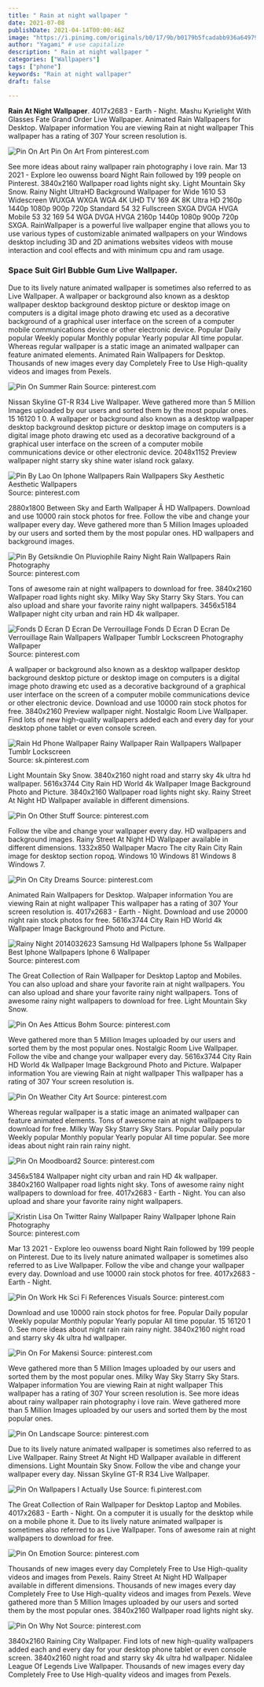 ```yaml
---
title: " Rain at night wallpaper "
date: 2021-07-08
publishDate: 2021-04-14T00:00:46Z
image: "https://i.pinimg.com/originals/b0/17/9b/b0179b5fcadabb936a6497918bea3e9c.jpg"
author: "Yagami" # use capitalize
description: " Rain at night wallpaper "
categories: ["Wallpapers"]
tags: ["phone"]
keywords: "Rain at night wallpaper"
draft: false

---
```



**Rain At Night Wallpaper**. 4017x2683 - Earth - Night. Mashu Kyrielight With Glasses Fate Grand Order Live Wallpaper. Animated Rain Wallpapers for Desktop. Walpaper information You are viewing Rain at night wallpaper This wallpaper has a rating of 307 Your screen resolution is.

![Pin On Art](https://i.pinimg.com/564x/60/2d/bf/602dbfd817b55fa1b84692e1ef81cf85.jpg "Pin On Art")
Pin On Art From pinterest.com


See more ideas about rainy wallpaper rain photography i love rain. Mar 13 2021 - Explore leo ouwenss board Night Rain followed by 199 people on Pinterest. 3840x2160 Wallpaper road lights night sky. Light Mountain Sky Snow. Rainy Night UltraHD Background Wallpaper for Wide 1610 53 Widescreen WUXGA WXGA WGA 4K UHD TV 169 4K 8K Ultra HD 2160p 1440p 1080p 900p 720p Standard 54 32 Fullscreen SXGA DVGA HVGA Mobile 53 32 169 54 WGA DVGA HVGA 2160p 1440p 1080p 900p 720p SXGA. RainWallpaper is a powerful live wallpaper engine that allows you to use various types of customizable animated wallpapers on your Windows desktop including 3D and 2D animations websites videos with mouse interaction and cool effects and with minimum cpu and ram usage.

### Space Suit Girl Bubble Gum Live Wallpaper.

Due to its lively nature animated wallpaper is sometimes also referred to as Live Wallpaper. A wallpaper or background also known as a desktop wallpaper desktop background desktop picture or desktop image on computers is a digital image photo drawing etc used as a decorative background of a graphical user interface on the screen of a computer mobile communications device or other electronic device. Popular Daily popular Weekly popular Monthly popular Yearly popular All time popular. Whereas regular wallpaper is a static image an animated wallpaper can feature animated elements. Animated Rain Wallpapers for Desktop. Thousands of new images every day Completely Free to Use High-quality videos and images from Pexels.


![Pin On Summer Rain](https://i.pinimg.com/736x/60/ce/fb/60cefbcb817660a16a00e09f86d78cf9.jpg "Pin On Summer Rain")
Source: pinterest.com

Nissan Skyline GT-R R34 Live Wallpaper. Weve gathered more than 5 Million Images uploaded by our users and sorted them by the most popular ones. 15 16120 1 0. A wallpaper or background also known as a desktop wallpaper desktop background desktop picture or desktop image on computers is a digital image photo drawing etc used as a decorative background of a graphical user interface on the screen of a computer mobile communications device or other electronic device. 2048x1152 Preview wallpaper night starry sky shine water island rock galaxy.

![Pin By Lao On Iphone Wallpapers Rain Wallpapers Sky Aesthetic Aesthetic Wallpapers](https://i.pinimg.com/originals/4a/15/b3/4a15b33433fc3918526db69d74e098e7.jpg "Pin By Lao On Iphone Wallpapers Rain Wallpapers Sky Aesthetic Aesthetic Wallpapers")
Source: pinterest.com

2880x1800 Between Sky and Earth Wallpaper Â HD Wallpapers. Download and use 10000 rain stock photos for free. Follow the vibe and change your wallpaper every day. Weve gathered more than 5 Million Images uploaded by our users and sorted them by the most popular ones. HD wallpapers and background images.

![Pin By Getsikndie On Pluviophile Rainy Night Rain Wallpapers Rain Photography](https://i.pinimg.com/originals/d4/1a/53/d41a53ee93fa64a4defbb6f9ae926140.jpg "Pin By Getsikndie On Pluviophile Rainy Night Rain Wallpapers Rain Photography")
Source: pinterest.com

Tons of awesome rain at night wallpapers to download for free. 3840x2160 Wallpaper road lights night sky. Milky Way Sky Starry Sky Stars. You can also upload and share your favorite rainy night wallpapers. 3456x5184 Wallpaper night city urban and rain HD 4k wallpaper.

![Fonds D Ecran D Ecran De Verrouillage Fonds D Ecran D Ecran De Verrouillage Rain Wallpapers Wallpaper Tumblr Lockscreen Photography Wallpaper](https://i.pinimg.com/originals/46/e3/09/46e309440bdcb4726f0039a766cd5c6e.png "Fonds D Ecran D Ecran De Verrouillage Fonds D Ecran D Ecran De Verrouillage Rain Wallpapers Wallpaper Tumblr Lockscreen Photography Wallpaper")
Source: pinterest.com

A wallpaper or background also known as a desktop wallpaper desktop background desktop picture or desktop image on computers is a digital image photo drawing etc used as a decorative background of a graphical user interface on the screen of a computer mobile communications device or other electronic device. Download and use 10000 rain stock photos for free. 3840x2160 Preview wallpaper night. Nostalgic Room Live Wallpaper. Find lots of new high-quality wallpapers added each and every day for your desktop phone tablet or even console screen.

![Rain Hd Phone Wallpaper Rainy Wallpaper Rain Wallpapers Wallpaper Tumblr Lockscreen](https://i.pinimg.com/originals/4e/57/d9/4e57d919fd6553a770afcc5b7d6f3558.jpg "Rain Hd Phone Wallpaper Rainy Wallpaper Rain Wallpapers Wallpaper Tumblr Lockscreen")
Source: sk.pinterest.com

Light Mountain Sky Snow. 3840x2160 night road and starry sky 4k ultra hd wallpaper. 5616x3744 City Rain HD World 4k Wallpaper Image Background Photo and Picture. 3840x2160 Wallpaper road lights night sky. Rainy Street At Night HD Wallpaper available in different dimensions.

![Pin On Other Stuff](https://i.pinimg.com/736x/36/c8/77/36c877e486fd19b9c916141a0bd6867b.jpg "Pin On Other Stuff")
Source: pinterest.com

Follow the vibe and change your wallpaper every day. HD wallpapers and background images. Rainy Street At Night HD Wallpaper available in different dimensions. 1332x850 Wallpaper Macro The city Rain City Rain image for desktop section город. Windows 10 Windows 81 Windows 8 Windows 7.

![Pin On City Dreams](https://i.pinimg.com/originals/02/14/0a/02140ab0c941cdafd6b03d18356c5bfb.jpg "Pin On City Dreams")
Source: pinterest.com

Animated Rain Wallpapers for Desktop. Walpaper information You are viewing Rain at night wallpaper This wallpaper has a rating of 307 Your screen resolution is. 4017x2683 - Earth - Night. Download and use 20000 night rain stock photos for free. 5616x3744 City Rain HD World 4k Wallpaper Image Background Photo and Picture.

![Rainy Night 2014032623 Samsung Hd Wallpapers Iphone 5s Wallpaper Best Iphone Wallpapers Iphone 6 Wallpaper](https://i.pinimg.com/originals/f9/eb/cc/f9ebcc1f0ffcbcd9c21c920213738b2d.jpg "Rainy Night 2014032623 Samsung Hd Wallpapers Iphone 5s Wallpaper Best Iphone Wallpapers Iphone 6 Wallpaper")
Source: pinterest.com

The Great Collection of Rain Wallpaper for Desktop Laptop and Mobiles. You can also upload and share your favorite rain at night wallpapers. You can also upload and share your favorite rainy night wallpapers. Tons of awesome rainy night wallpapers to download for free. Light Mountain Sky Snow.

![Pin On Aes Atticus Bohm](https://i.pinimg.com/originals/25/7f/aa/257faa399b0f2586a1ef0037106b5ae2.jpg "Pin On Aes Atticus Bohm")
Source: pinterest.com

Weve gathered more than 5 Million Images uploaded by our users and sorted them by the most popular ones. Nostalgic Room Live Wallpaper. Follow the vibe and change your wallpaper every day. 5616x3744 City Rain HD World 4k Wallpaper Image Background Photo and Picture. Walpaper information You are viewing Rain at night wallpaper This wallpaper has a rating of 307 Your screen resolution is.

![Pin On Weather City Art](https://i.pinimg.com/originals/19/b1/eb/19b1eb82e1c93bbbff38e384167fd97a.jpg "Pin On Weather City Art")
Source: pinterest.com

Whereas regular wallpaper is a static image an animated wallpaper can feature animated elements. Tons of awesome rain at night wallpapers to download for free. Milky Way Sky Starry Sky Stars. Popular Daily popular Weekly popular Monthly popular Yearly popular All time popular. See more ideas about night rain rain rainy night.

![Pin On Moodboard2](https://i.pinimg.com/736x/5b/0d/a1/5b0da191e6efc91e8484cbbd03d373e2.jpg "Pin On Moodboard2")
Source: pinterest.com

3456x5184 Wallpaper night city urban and rain HD 4k wallpaper. 3840x2160 Wallpaper road lights night sky. Tons of awesome rainy night wallpapers to download for free. 4017x2683 - Earth - Night. You can also upload and share your favorite rainy night wallpapers.

![Kristin Lisa On Twitter Rainy Wallpaper Rainy Wallpaper Iphone Rain Photography](https://i.pinimg.com/564x/61/dd/4f/61dd4ffc6a4442c0d11274a892e3b97e.jpg "Kristin Lisa On Twitter Rainy Wallpaper Rainy Wallpaper Iphone Rain Photography")
Source: pinterest.com

Mar 13 2021 - Explore leo ouwenss board Night Rain followed by 199 people on Pinterest. Due to its lively nature animated wallpaper is sometimes also referred to as Live Wallpaper. Follow the vibe and change your wallpaper every day. Download and use 10000 rain stock photos for free. 4017x2683 - Earth - Night.

![Pin On Work Hk Sci Fi References Visuals](https://i.pinimg.com/originals/ff/95/7e/ff957ea55ceb0e03425931292156e044.jpg "Pin On Work Hk Sci Fi References Visuals")
Source: pinterest.com

Download and use 10000 rain stock photos for free. Popular Daily popular Weekly popular Monthly popular Yearly popular All time popular. 15 16120 1 0. See more ideas about night rain rain rainy night. 3840x2160 night road and starry sky 4k ultra hd wallpaper.

![Pin On For Makensi](https://i.pinimg.com/originals/c7/ce/52/c7ce5217ef7d4f9fa88e5539177cdf62.jpg "Pin On For Makensi")
Source: pinterest.com

Weve gathered more than 5 Million Images uploaded by our users and sorted them by the most popular ones. Milky Way Sky Starry Sky Stars. Walpaper information You are viewing Rain at night wallpaper This wallpaper has a rating of 307 Your screen resolution is. See more ideas about rainy wallpaper rain photography i love rain. Weve gathered more than 5 Million Images uploaded by our users and sorted them by the most popular ones.

![Pin On Landscape](https://i.pinimg.com/originals/7b/a6/85/7ba6851aa7f0297d61922f1db9c6baaf.jpg "Pin On Landscape")
Source: pinterest.com

Due to its lively nature animated wallpaper is sometimes also referred to as Live Wallpaper. Rainy Street At Night HD Wallpaper available in different dimensions. Light Mountain Sky Snow. Follow the vibe and change your wallpaper every day. Nissan Skyline GT-R R34 Live Wallpaper.

![Pin On Wallpapers I Actually Use](https://i.pinimg.com/originals/66/25/ac/6625ac863736796302dc696ffde8049e.jpg "Pin On Wallpapers I Actually Use")
Source: fi.pinterest.com

The Great Collection of Rain Wallpaper for Desktop Laptop and Mobiles. 4017x2683 - Earth - Night. On a computer it is usually for the desktop while on a mobile phone it. Due to its lively nature animated wallpaper is sometimes also referred to as Live Wallpaper. Tons of awesome rain at night wallpapers to download for free.

![Pin On Emotion](https://i.pinimg.com/originals/fd/12/c1/fd12c1a9d5b68e24666f8e9a710dd0ea.jpg "Pin On Emotion")
Source: pinterest.com

Thousands of new images every day Completely Free to Use High-quality videos and images from Pexels. Rainy Street At Night HD Wallpaper available in different dimensions. Thousands of new images every day Completely Free to Use High-quality videos and images from Pexels. Weve gathered more than 5 Million Images uploaded by our users and sorted them by the most popular ones. 3840x2160 Wallpaper road lights night sky.

![Pin On Why Not](https://i.pinimg.com/originals/b0/17/9b/b0179b5fcadabb936a6497918bea3e9c.jpg "Pin On Why Not")
Source: pinterest.com

3840x2160 Raining City Wallpaper. Find lots of new high-quality wallpapers added each and every day for your desktop phone tablet or even console screen. 3840x2160 night road and starry sky 4k ultra hd wallpaper. Nidalee League Of Legends Live Wallpaper. Thousands of new images every day Completely Free to Use High-quality videos and images from Pexels.

